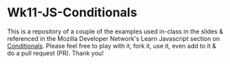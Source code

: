 # Wk11-JS-Conditionals

This is a repository of a couple of the examples used in-class in the slides & referenced in the Mozilla Developer Network's Learn Javascript section on <a href="https://developer.mozilla.org/en-US/docs/Learn/JavaScript/Building_blocks/conditionals">Conditionals</a>.
Please feel free to play with it, fork it, use it, even add to it & do a pull request (PR). Thank you!
